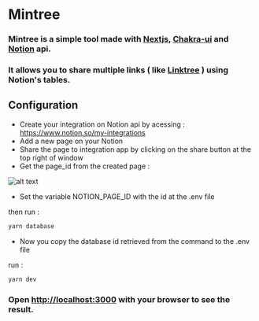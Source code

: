 # Mintree

### Mintree is a simple tool made with [Nextjs](https://nextjs.org/), [Chakra-ui](https://chakra-ui.com/) and [Notion](https://www.notion.so/) api.
### It allows you to share multiple links ( like [Linktree](https://linktr.ee/) ) using Notion's tables.

## Configuration

- Create your integration on Notion api by acessing : https://www.notion.so/my-integrations
- Add a new page on your Notion
- Share the page to integration app by clicking on the share button at the top right of window
- Get the page_id from the created page :

![alt text](https://i.ibb.co/C2kCR8X/url-id-example.png)

- Set the variable NOTION_PAGE_ID with the id at the .env file

then run :
```bash
yarn database
```

- Now you copy the database id retrieved from the command to the .env file

run :
```bash
yarn dev
```

### Open [http://localhost:3000](http://localhost:3000) with your browser to see the result.
